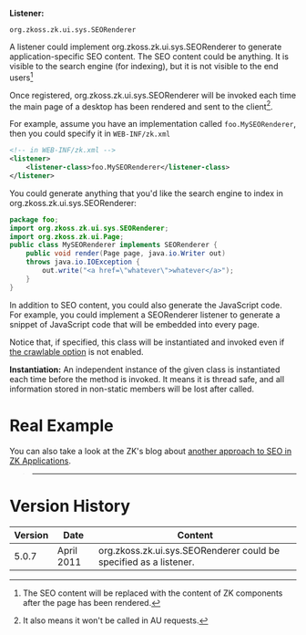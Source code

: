 **Listener:**

`org.zkoss.zk.ui.sys.SEORenderer`

A listener could implement
<javadoc type="interface">org.zkoss.zk.ui.sys.SEORenderer</javadoc> to
generate application-specific SEO content. The SEO content could be
anything. It is visible to the search engine (for indexing), but it is
not visible to the end users[^1]

Once registered,
<javadoc type="interface" method="render(org.zkoss.zk.ui.Page, java.io.Writer)">org.zkoss.zk.ui.sys.SEORenderer</javadoc>
will be invoked each time the main page of a desktop has been rendered
and sent to the client[^2].

For example, assume you have an implementation called
`foo.MySEORenderer`, then you could specify it in `WEB-INF/zk.xml`

``` xml
<!-- in WEB-INF/zk.xml -->
<listener>
    <listener-class>foo.MySEORenderer</listener-class>
</listener>
```

You could generate anything that you'd like the search engine to index
in
<javadoc type="interface" method="render(org.zkoss.zk.ui.Page,  java.io.Writer)">org.zkoss.zk.ui.sys.SEORenderer</javadoc>:

``` java
package foo;
import org.zkoss.zk.ui.sys.SEORenderer;
import org.zkoss.zk.ui.Page;
public class MySEORenderer implements SEORenderer {
    public void render(Page page, java.io.Writer out)
    throws java.io.IOException {
        out.write("<a href=\"whatever\">whatever</a>");
    }
}
```

In addition to SEO content, you could also generate the JavaScript code.
For example, you could implement a SEORenderer listener to generate a
snippet of JavaScript code that will be embedded into every page.

Notice that, if specified, this class will be instantiated and invoked
even if [the crawlable
option]({{site.baseUrl}}/zk_config_ref/The_system-config_Element/The_crawlable_Element)
is not enabled.

**Instantiation:** An independent instance of the given class is
instantiated each time before the method is invoked. It means it is
thread safe, and all information stored in non-static members will be
lost after called.

# Real Example

You can also take a look at the ZK's blog about [another approach to SEO
in ZK
Applications](http://blog.zkoss.org/index.php/2011/03/17/make-zk-application-work-with-seo/).

> ------------------------------------------------------------------------
>
> <references/>

# Version History

| Version | Date       | Content                                                                                               |
|---------|------------|-------------------------------------------------------------------------------------------------------|
| 5.0.7   | April 2011 | <javadoc type="interface">org.zkoss.zk.ui.sys.SEORenderer</javadoc> could be specified as a listener. |

[^1]: The SEO content will be replaced with the content of ZK components
    after the page has been rendered.

[^2]: It also means it won't be called in AU requests.
